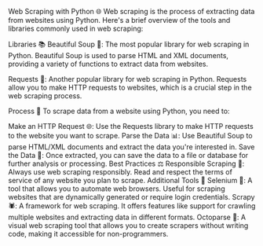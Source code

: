 Web Scraping with Python 🌐
Web scraping is the process of extracting data from websites using Python. Here's a brief overview of the tools and libraries commonly used in web scraping:

Libraries 📚
Beautiful Soup 🍲: The most popular library for web scraping in Python. Beautiful Soup is used to parse HTML and XML documents, providing a variety of functions to extract data from websites.

Requests 📡: Another popular library for web scraping in Python. Requests allow you to make HTTP requests to websites, which is a crucial step in the web scraping process.

Process 🔄
To scrape data from a website using Python, you need to:

Make an HTTP Request 🌐: Use the Requests library to make HTTP requests to the website you want to scrape.
Parse the Data 📊: Use Beautiful Soup to parse HTML/XML documents and extract the data you're interested in.
Save the Data 💾: Once extracted, you can save the data to a file or database for further analysis or processing.
Best Practices ⚖️
Responsible Scraping 🤝: Always use web scraping responsibly. Read and respect the terms of service of any website you plan to scrape.
Additional Tools 🔧
Selenium 🚗: A tool that allows you to automate web browsers. Useful for scraping websites that are dynamically generated or require login credentials.
Scrapy 🕷️: A framework for web scraping. It offers features like support for crawling multiple websites and extracting data in different formats.
Octoparse 🐙: A visual web scraping tool that allows you to create scrapers without writing code, making it accessible for non-programmers.
